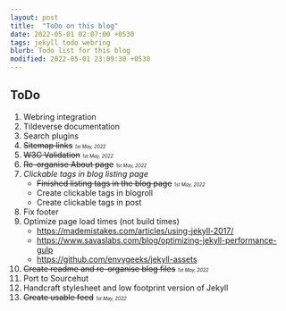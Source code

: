 ```yaml
---
layout: post
title:  "ToDo on this blog"
date: 2022-05-01 02:07:00 +0530
tags: jekyll todo webring
blurb: Todo list for this blog
modified: 2022-05-01 23:09:30 +0530 
---
```

## ToDo

1. Webring integration
2. Tildeverse documentation
3. Search plugins
4. ~~Sitemap links~~ <span style="font-size:0.6em;">*1st May, 2022*</span>
5. ~~W3C Validation~~ <span style="font-size:0.6em;">*1st May, 2022*</span>
6. ~~Re-organise About page~~ <span style="font-size:0.6em;">*1st May, 2022*</span>
7. *Clickable tags in blog listing page*
    - ~~Finished listing tags in the blog page~~ <span style="font-size:0.6em;">*1st May, 2022*</span>
    - Create clickable tags in blogroll
    - Create clickable tags in post
8. Fix footer
9. Optimize page load times (not build times)
	- https://mademistakes.com/articles/using-jekyll-2017/
	- https://www.savaslabs.com/blog/optimizing-jekyll-performance-gulp
	- https://github.com/envygeeks/jekyll-assets
10. ~~Create readme and re-organise blog files~~ <span style="font-size:0.6em;">*1st May, 2022*</span>
11. Port to Sourcehut
12. Handcraft stylesheet and low footprint version of Jekyll
13. ~~Create usable feed~~ <span style="font-size:0.6em;">*1st May, 2022*</span>
